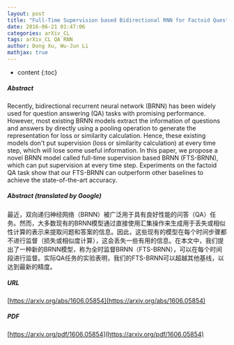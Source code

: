 ```yaml
---
layout: post
title: "Full-Time Supervision based Bidirectional RNN for Factoid Question Answering"
date: 2016-06-21 01:47:06
categories: arXiv_CL
tags: arXiv_CL QA RNN
author: Dong Xu, Wu-Jun Li
mathjax: true
---
```


* content
{:toc}

##### Abstract
Recently, bidirectional recurrent neural network (BRNN) has been widely used for question answering (QA) tasks with promising performance. However, most existing BRNN models extract the information of questions and answers by directly using a pooling operation to generate the representation for loss or similarity calculation. Hence, these existing models don't put supervision (loss or similarity calculation) at every time step, which will lose some useful information. In this paper, we propose a novel BRNN model called full-time supervision based BRNN (FTS-BRNN), which can put supervision at every time step. Experiments on the factoid QA task show that our FTS-BRNN can outperform other baselines to achieve the state-of-the-art accuracy.

##### Abstract (translated by Google)
最近，双向递归神经网络（BRNN）被广泛用于具有良好性能的问答（QA）任务。然而，大多数现有的BRNN模型通过直接使用汇集操作来生成用于丢失或相似性计算的表示来提取问题和答案的信息。因此，这些现有的模型在每个时间步骤都不进行监督（损失或相似度计算），这会丢失一些有用的信息。在本文中，我们提出了一种新的BRNN模型，称为全时监督BRNN（FTS-BRNN），可以在每个时间段进行监督。实际QA任务的实验表明，我们的FTS-BRNN可以超越其他基线，以达到最新的精度。

##### URL
[https://arxiv.org/abs/1606.05854](https://arxiv.org/abs/1606.05854)

##### PDF
[https://arxiv.org/pdf/1606.05854](https://arxiv.org/pdf/1606.05854)

